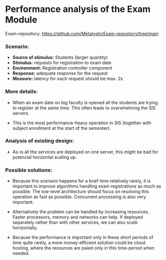 # Performance analysis of the Exam Module

Exam-repository: https://github.com/Metalystn/Exam-repository/tree/main

### Scenario:

- **Source of stimulus:** Students (larger quantity)
- **Stimulus:** requests for registration to exam date
- **Environment:** Registration controller component
- **Response:** adequate response for the request 
- **Measure:** latency for each request should be max. 2s

### More details:

- When an exam date on big faculty is opened all the students are trying to register at the same time. This often leads to overwhelming the SIS servers.

- This is the most performance-heavy operation in SIS (together with subject enrollment at the start of the semester).

### Analysis of existing design:

- As-is all the services are deployed on one server, this might be bad for potencial horizontal scaling up. 

### Possible solutions:

- Because this scenario happens for a brief time relatively rarely, it is important to improve algorithms handling exam registrations as much as possible. The low-level architecture should focus on resolving this operation as fast as possible. Concurrent processing is also very important.

- Alternatively the problem can be handled by increasing resources. Faster processors, memory and networks can help. If deployed separately rather than with other services, we can also scale horizontally.

- Because the performance is important only in these short periods of time quite rarely, a more money-efficient solution could be cloud hosting, where the resources are paied only in this time-period when needed.
